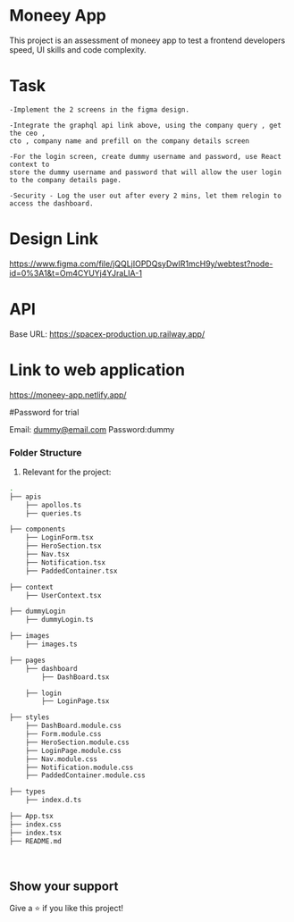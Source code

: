 # Moneey App

This project is an assessment of moneey app to test a frontend developers speed, UI skills and code complexity.

# Task
```
-Implement the 2 screens in the figma design.

-Integrate the graphql api link above, using the company query , get the ceo ,
cto , company name and prefill on the company details screen

-For the login screen, create dummy username and password, use React context to
store the dummy username and password that will allow the user login to the company details page.

-Security - Log the user out after every 2 mins, let them relogin to access the dashboard.

```

# Design Link

https://www.figma.com/file/jQQLjIOPDQsyDwIR1mcH9y/webtest?node-id=0%3A1&t=Om4CYUYj4YJraLIA-1

# API

Base URL: https://spacex-production.up.railway.app/

# Link to web application

https://moneey-app.netlify.app/

#Password for trial

Email: dummy@email.com
Password:dummy

### Folder Structure

1. Relevant for the project:
```bash
.
├── apis
	├── apollos.ts
	├── queries.ts

├── components
	├── LoginForm.tsx
	├── HeroSection.tsx
	├── Nav.tsx
	├── Notification.tsx
	├── PaddedContainer.tsx

├── context
	├── UserContext.tsx

├── dummyLogin
	├── dummyLogin.ts

├── images
	├── images.ts

├── pages
	├── dashboard
		├── DashBoard.tsx

	├── login
		├── LoginPage.tsx

├── styles
	├── DashBoard.module.css
	├── Form.module.css
	├── HeroSection.module.css
	├── LoginPage.module.css
	├── Nav.module.css
	├── Notification.module.css
	├── PaddedContainer.module.css

├── types
	├── index.d.ts

├── App.tsx
├── index.css
├── index.tsx
├── README.md

```
<br>

## Show your support

Give a ⭐️ if you like this project!
